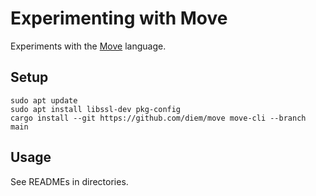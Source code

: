 # Experimenting with Move

Experiments with the [Move](https://github.com/diem/move) language.

## Setup

```
sudo apt update
sudo apt install libssl-dev pkg-config
cargo install --git https://github.com/diem/move move-cli --branch main
```

## Usage

See READMEs in directories.
